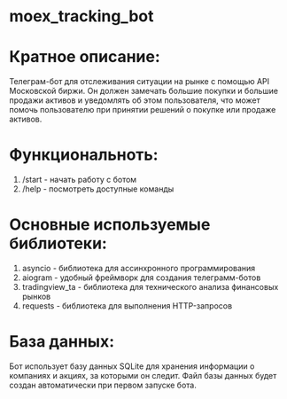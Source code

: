 # moex_tracking_bot

# Кратное описание:
Телеграм-бот для отслеживания ситуации на рынке с помощью API Московской биржи. 
Он должен замечать большие покупки и большие продажи активов и уведомлять об этом пользователя, 
что может помочь пользователю при принятии решений о покупке или продаже активов.

# Функциональноть: 
1. /start - начать работу с ботом 
2. /help - посмотреть доступные команды

# Основные используемые библиотеки:
1. asyncio - библиотека для ассинхронного программирования
2. aiogram - удобный фреймворк для создания телеграмм-ботов
3. tradingview_ta - библиотека для технического анализа финансовых рынков
4. requests - библиотека для выполнения HTTP-запросов

# База данных:
Бот использует базу данных SQLite для хранения информации о компаниях и акциях, за которыми он следит.
Файл базы данных будет создан автоматически при первом запуске бота.
